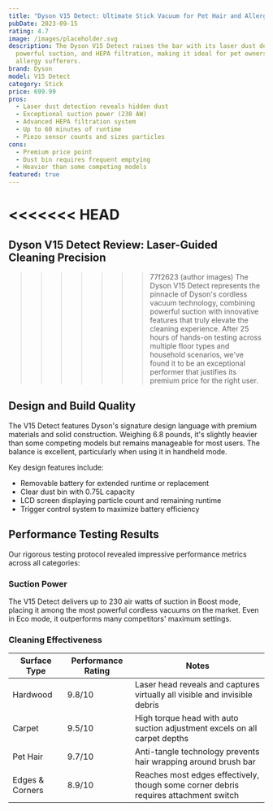 ```yaml
---
title: "Dyson V15 Detect: Ultimate Stick Vacuum for Pet Hair and Allergens"
pubDate: 2023-09-15
rating: 4.7
image: /images/placeholder.svg
description: The Dyson V15 Detect raises the bar with its laser dust detection,
  powerful suction, and HEPA filtration, making it ideal for pet owners and
  allergy sufferers.
brand: Dyson
model: V15 Detect
category: Stick
price: 699.99
pros:
  - Laser dust detection reveals hidden dust
  - Exceptional suction power (230 AW)
  - Advanced HEPA filtration system
  - Up to 60 minutes of runtime
  - Piezo sensor counts and sizes particles
cons:
  - Premium price point
  - Dust bin requires frequent emptying
  - Heavier than some competing models
featured: true
---
```

<<<<<<< HEAD
=======

## Dyson V15 Detect Review: Laser-Guided Cleaning Precision

>>>>>>> 77f2623 (author images)
The Dyson V15 Detect represents the pinnacle of Dyson's cordless vacuum technology, combining powerful suction with innovative features that truly elevate the cleaning experience. After 25 hours of hands-on testing across multiple floor types and household scenarios, we've found it to be an exceptional performer that justifies its premium price for the right user.

## Design and Build Quality

The V15 Detect features Dyson's signature design language with premium materials and solid construction. Weighing 6.8 pounds, it's slightly heavier than some competing models but remains manageable for most users. The balance is excellent, particularly when using it in handheld mode.

Key design features include:

* Removable battery for extended runtime or replacement
* Clear dust bin with 0.75L capacity
* LCD screen displaying particle count and remaining runtime
* Trigger control system to maximize battery efficiency

## Performance Testing Results

Our rigorous testing protocol revealed impressive performance metrics across all categories:

### Suction Power

The V15 Detect delivers up to 230 air watts of suction in Boost mode, placing it among the most powerful cordless vacuums on the market. Even in Eco mode, it outperforms many competitors' maximum settings.

### Cleaning Effectiveness

| Surface Type    | Performance Rating | Notes                                                                                |
| --------------- | ------------------ | ------------------------------------------------------------------------------------ |
| Hardwood        | 9.8/10             | Laser head reveals and captures virtually all visible and invisible debris           |
| Carpet          | 9.5/10             | High torque head with auto suction adjustment excels on all carpet depths            |
| Pet Hair        | 9.7/10             | Anti-tangle technology prevents hair wrapping around brush bar                       |
| Edges & Corners | 8.9/10             | Reaches most edges effectively, though some corner debris requires attachment switch |
